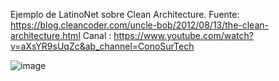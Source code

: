 Ejemplo de LatinoNet sobre Clean Architecture.
Fuente: https://blog.cleancoder.com/uncle-bob/2012/08/13/the-clean-architecture.html
Canal : https://www.youtube.com/watch?v=aXsYR9sUqZc&ab_channel=ConoSurTech

![image](https://github.com/sebatucco/IntroduccionCleanArchitecture/assets/4566043/bd475b5f-b293-4a30-905a-5fd04c3f58d4)
